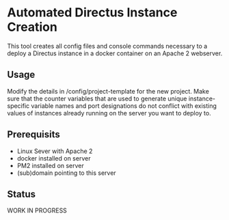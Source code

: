 # Automated Directus Instance Creation

This tool creates all config files and console commands necessary to a deploy a Directus instance in a docker container on an Apache 2 webserver.

## Usage

Modify the details in /config/project-template for the new project. Make sure that the counter variables that are used to generate unique instance-specific variable names and port designations do not conflict with existing values of instances already running on the server you want to deploy to.

## Prerequisits

- Linux Sever with Apache 2
- docker installed on server
- PM2 installed on server
- (sub)domain pointing to this server

## Status

WORK IN PROGRESS
